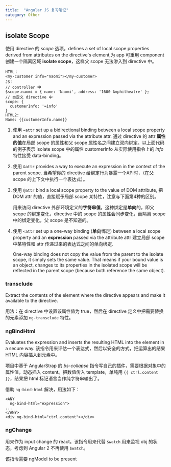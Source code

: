 ```yaml
---
title:  "Angular JS 复习笔记"
category: Other
---
```

## isolate Scope

使用 directive 的 _scope_ 选项，defines a set of local scope properties derived from attributes on the directive's element,为 app 可重用 component 创建一个隔离区域 **isolate scope**，这样父 scope 无法渗入到 directive 中。

    HTML：
    <my-customer info="naomi"></my-customer>
    JS：
    // controller 中
    $scope.naomi = { name: 'Naomi', address: '1600 Amphitheatre' };
    // 自定义 directive 中
    scope: {
      customerInfo: '=info'
    }
    HTML2:
    Name: {{customerInfo.name}}

<!--more-->

1. 使用 `=attr` set up a bidirectional binding between a local scope property and an expression passed via the attribute attr. 通过 directive 的 attr **属性的值**在局部 scope 的属性和父 scope 属性名之间建立双向绑定。以上面代码的例子表示 isolate scope 中的属性 customerInfo 从实际使用指令上的 _info_ 特性接受 data-binding。
2. 使用 `&attr` provides a way to execute an expression in the context of the parent scope. 当希望你的 directive 给绑定行为暴露一个API时，（在父 scope 的上下文中执行一个表达式）。
3. 使用 `@attr` bind a local scope property to the value of DOM attribute, <span class="blue-text">把 DOM attr 的值，直接赋予局部 scope 某特性，注意与下面第4种的区别。</span>

    用来访问 directive 外部环境定义的**字符串值**。这种绑定是**单向**的，即父 scope 的绑定变化，directive 中的 scope 的属性会同步变化，而隔离 scope 中的绑定变化，父 scope 是不知道的。
4. 使用 `<attr` set up a one-way binding (**单向**绑定) between a local scope property and an **expression** passed via the attribute attr <span class="blue-text">建立局部 scope 中某特性和 attr 传递过来的表达式之间的单向绑定</span>.

    One-way binding does not copy the value from the parent to the isolate scope, it simply sets the same value. That means if your bound value is an object, changes to its properties in the isolated scope will be reflected in the parent scope (because both reference the same object).

### transclude

Extract the contents of the element where the directive appears and make it available to the directive. 

用法：在 directive 中设置该属性值为 true，然后在 directive 定义中把需要替换的元素添加 `ng-transclude` 特性。

### ngBindHtml

Evaluates the expression and inserts the resulting HTML into the element in a secure way. 该指令用来评估一个表达式，然后以安全的方式，把运算出的结果 HTML 内容插入到元素中。

项目中基于 AngularStrap 的 _bs-collapse_ 指令写自己的插件，需要根据对象中的属性值，动态插入 content。把数值传入 template，单纯用 `{{ ctrl.content }}`，结果把 html 标记语言当作纯字符串输出了。

借助 `ng-bind-html` 解决，用法如下：

    <ANY
      ng-bind-html="expression">
    ...
    </ANY>
    <div ng-bind-html="ctrl.content"></div>

### ngChange

用来作为 input change 的 react。该指令用来代替 `$watch` 用来监视 obj 的状态，考虑到 Angular 2 不再使用 `$watch`。

该指令需要 ngModel to be present
